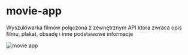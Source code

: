 # movie-app
Wyszukiwarka filmów połączona z zewnętrznym API która zwraca opis filmu, plakat, obsadę i inne podstawowe informacje

![movie app](https://github.com/korseb/movie-app/assets/132987126/b08a5083-798c-42b5-bcc3-8d8f25811c7c)
